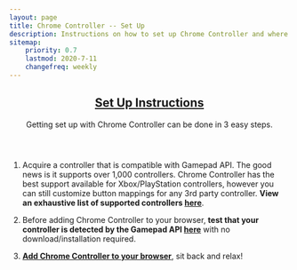```yaml
---
layout: page
title: Chrome Controller -- Set Up
description: Instructions on how to set up Chrome Controller and where to find extra support.
sitemap:
    priority: 0.7
    lastmod: 2020-7-11
    changefreq: weekly
---
```


<header class="major">
     <h2><a href="#">Set Up Instructions</a></h2>
     <p>Getting set up with Chrome Controller can be done in 3 easy steps.</p>
</header>

1. Acquire a controller that is compatible with Gamepad API. The good news is it supports over 1,000 controllers. Chrome Controller has the best support available for Xbox/PlayStation controllers, however you can still customize button mappings for any 3rd party controller. <b>View an exhaustive list of supported controllers <a target="_blank" rel="noopener noreferrer" href="{{ site.supported_controllers_url | absolute_url }}">here</a></b>.

2. Before adding Chrome Controller to your browser, <b>test that your controller is detected by the Gamepad API <a target="_blank" rel="noopener noreferrer" href="{{ site.test_controllers_url | absolute_url }}">here</a></b> with no download/installation required.

3. <b><a target="_blank" rel="noopener noreferrer" href="{{ site.webstore_download_url | absolute_url }}">Add Chrome Controller to your browser</a></b>, sit back and relax!
